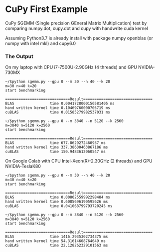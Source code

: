 # CuPy First Example

CuPy SGEMM (Single precision GEneral Matrix Multiplication) test by comparing numpy.dot, cupy.dot and cupy with handwrite cuda kernel

Assuming Python3.7 is already install with package numpy openblas (or numpy with intel mkl) and cupy6.0

### The Output

On my laptop with CPU i7-7500U-2.90GHz (4 threads) and GPU NVIDIA-730MX

```
~/$python sgemm.py --gpu 0 --m 30 --n 40 --k 20
m=30 n=40 k=20
start benchmarking

=============================Result===============================
BLAS                time 0.0041728000156581405 ms
hand written kernel time 0.10469760000705719 ms
cuBLAS              time 0.01585279982537031 ms

```

```
~/$python sgemm.py --gpu 0 --m 3840 --n 5120 --k 2560
m=3840 n=5120 k=2560
start benchmarking

=============================Result===============================
BLAS                time 677.8629272460937 ms
hand written kernel time 337.38600463867186 ms
cuBLAS              time 150.9483612060547 ms
```

On Google Colab with CPU Intel-Xeon(R)-2.30GHz (2 threads) and GPU NVIDIA-TeslaK80

```
~/$python sgemm.py --gpu 0 --m 30 --n 40 --k 20
m=30 n=40 k=20
start benchmarking

=============================Result===============================
BLAS                time 0.00802559992298484 ms
hand written kernel time 0.6085696190595626 ms
cuBLAS              time 0.041068799793720245 ms

```

```
~/$python sgemm.py --gpu 0 --m 3840 --n 5120 --k 2560
m=3840 n=5120 k=2560
start benchmarking

=============================Result===============================
BLAS                time 1416.2935302734375 ms
hand written kernel time 54.31614608764649 ms
cuBLAS              time 22.128262329101563 ms
```

